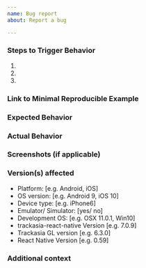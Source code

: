 ```yaml
---
name: Bug report
about: Report a bug

---
```


<!--
Hello! Thanks for contributing.  For the fastest response and resolution, please:

 - Make the issue title a succinct but specific description of the unexpected behavior.
   Bad: "Map zoom is broken". 
   Good: "camera.setZoom(...) throws an exception for zoom levels where no tiles exist"

 - Ensure that you have tested on a physical device, not just a simulator.

 - For build issues: Can you reproduce it on a clean install of the example app? Please include full steps to reproduce from `react-native init`

 - Include a link to a minimal demonstration of the bug, ideally a single component with one MapView. Use an example like [PointInMapView](/example/src/examples/Map/PointInMapView.js) as a starting point.

 - Ensure you can reproduce the bug using the latest release.

 - Only use this template for bug reports. Use the feature request template for requests, and direct general questions to Slack: https://slack.openstreetmap.us/.
-->


### Steps to Trigger Behavior

1.
2.
3.

### Link to Minimal Reproducible Example

### Expected Behavior

### Actual Behavior

### Screenshots (if applicable)

### Version(s) affected

- Platform: [e.g. Android, iOS]
- OS version: [e.g. Android 9, iOS 10]
- Device type: [e.g. iPhone6]
- Emulator/ Simulator: [yes/ no]
- Development OS: [e.g. OSX 11.0.1, Win10]
- trackasia-react-native Version [e.g. 7.0.9]
- Trackasia GL version [e.g. 6.3.0]
- React Native Version [e.g. 0.59]

### Additional context
